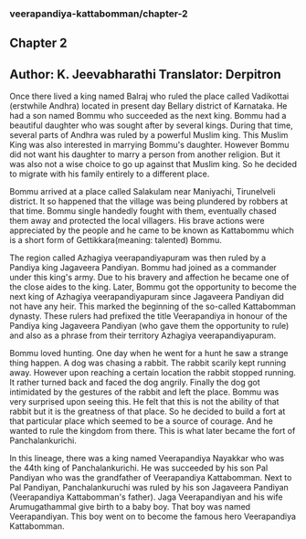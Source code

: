### veerapandiya-kattabomman/chapter-2
## Chapter 2
Author: K. Jeevabharathi
Translator: Derpitron
---  
Once there lived a king named Balraj who ruled the place called Vadikottai (erstwhile Andhra) located in present day Bellary district of Karnataka. He had a son named Bommu who succeeded as the next king. Bommu had a beautiful daughter who was sought after by several kings. During that time, several parts of Andhra was ruled by a powerful Muslim king. This Muslim King was also interested in marrying Bommu's daughter. However Bommu did not want his daughter to marry a person from another religion. But it was also not a wise choice to go up against that Muslim king. So he decided to migrate with his family entirely to a different place. 

Bommu arrived at a place called Salakulam near Maniyachi, Tirunelveli district. It so happened that the village was being plundered by robbers at that time. Bommu single handedly fought with them, eventually chased them away and protected the local villagers. His brave actions were appreciated by the people and he came to be known as Kattabommu which is a short form of Gettikkara(meaning: talented) Bommu. 

The region called Azhagiya veerapandiyapuram was then ruled by a Pandiya king Jagaveera Pandiyan. Bommu had joined as a commander under this king's army. Due to his bravery and affection he became one of the close aides to the king. Later, Bommu got the opportunity to become the next king of Azhagiya veerapandiyapuram since Jagaveera Pandiyan did not have any heir. This marked the beginning of the so-called Kattabomman dynasty. These rulers had prefixed the title Veerapandiya in honour of the Pandiya king Jagaveera Pandiyan (who gave them the opportunity to rule) and also as a phrase from their territory Azhagiya veerapandiyapuram. 

Bommu loved hunting. One day when he went for a hunt he saw a strange thing happen. A dog was chasing a rabbit. The rabbit scarily kept running away. However upon reaching a certain location the rabbit stopped running. It rather turned back and faced the dog angrily. Finally the dog got intimidated by the gestures of the rabbit and left the place. Bommu was very surprised upon seeing this. He felt that this is not the ability of that rabbit but it is the greatness of that place. So he decided to build a fort at that particular place which seemed to be a source of courage. And he wanted to rule the kingdom from there. This is what later became the fort of Panchalankurichi.

In this lineage, there was a king named Veerapandiya Nayakkar who was the 44th king of Panchalankurichi. He was succeeded by his son Pal Pandiyan who was the grandfather of Veerapandiya Kattabomman. Next to Pal Pandiyan, Panchalankuruchi was ruled by his son Jagaveera Pandiyan (Veerapandiya Kattabomman's father). Jaga Veerapandiyan and his wife Arumugathammal give birth to a baby boy. That boy was named Veerapandiyan. This boy went on to become the famous hero Veerapandiya Kattabomman.
